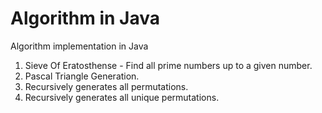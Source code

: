 # Algorithm in Java
Algorithm implementation in Java

1. Sieve Of Eratosthense - Find all prime numbers up to a given number. 
2. Pascal Triangle Generation.
3. Recursively generates all permutations.
4. Recursively generates all unique permutations.

